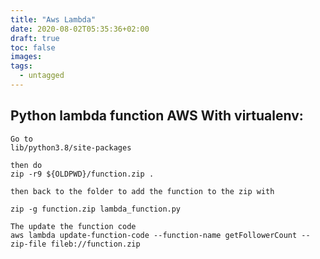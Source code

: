 ```yaml
---
title: "Aws Lambda"
date: 2020-08-02T05:35:36+02:00
draft: true
toc: false
images:
tags:
  - untagged
---
```


## Python lambda function AWS With virtualenv:

```
Go to 
lib/python3.8/site-packages
```

```
then do 
zip -r9 ${OLDPWD}/function.zip .
```

```
then back to the folder to add the function to the zip with 
```

```
zip -g function.zip lambda_function.py
```

```
The update the function code
aws lambda update-function-code --function-name getFollowerCount --zip-file fileb://function.zip
```

<!-- https://j3kxcrii3j.execute-api.eu-central-1.amazonaws.com/default/getFollowerCount -->
